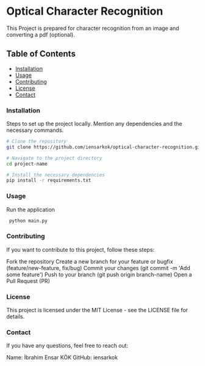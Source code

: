 # Optical Character Recognition

This Project is prepared for character recognition from an image and converting a pdf (optional).

## Table of Contents

- [Installation](#installation)
- [Usage](#usage)
- [Contributing](#contributing)
- [License](#license)
- [Contact](#contact)

### Installation

Steps to set up the project locally. Mention any dependencies and the necessary commands.

```bash
# Clone the repository
git clone https://github.com/iensarkok/optical-character-recognition.git

# Navigate to the project directory
cd project-name

# Install the necessary dependencies
pip install -r requirements.txt
```

### Usage

Run the application

```python
 python main.py
```
### Contributing
If you want to contribute to this project, follow these steps:

Fork the repository
Create a new branch for your feature or bugfix (feature/new-feature, fix/bug)
Commit your changes (git commit -m 'Add some feature')
Push to your branch (git push origin branch-name)
Open a Pull Request (PR)

### License
This project is licensed under the MIT License - see the LICENSE file for details.

### Contact
If you have any questions, feel free to reach out:

Name: İbrahim Ensar KÖK
GitHub: iensarkok

